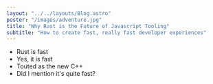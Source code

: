 ```yaml
---
layout: "../../layouts/Blog.astro"
poster: "/images/adventure.jpg"
title: "Why Rust is the Future of Javascript Tooling"
subtitle: "How to create fast, really fast developer experiences"
---
```


- Rust is fast
- Yes, it is fast
- Touted as the new C++
- Did I mention it's quite fast?